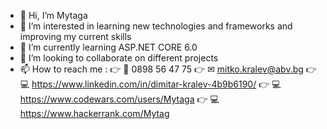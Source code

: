 - 👋 Hi, I’m Mytaga
- 👀 I’m interested in learning new technologies and frameworks and improving my current skills
- 🌱 I’m currently learning ASP.NET CORE 6.0
- 💞️ I’m looking to collaborate on different projects
- 📫 How to reach me : 
  👉 📱 0898 56 47 75 
  👉 ✉ mitko.kralev@abv.bg 
  👉 💻 https://www.linkedin.com/in/dimitar-kralev-4b9b6190/ 
  👉 💻 https://www.codewars.com/users/Mytaga 
  👉 💻 https://www.hackerrank.com/Mytag

<!---
Mytaga/Mytaga is a ✨ special ✨ repository because its `README.md` (this file) appears on your GitHub profile.
You can click the Preview link to take a look at your changes.
--->
